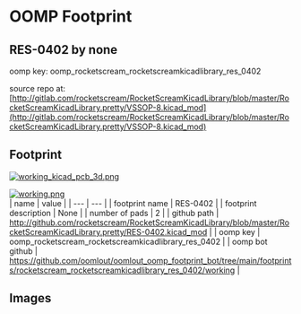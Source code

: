 # OOMP Footprint  
## RES-0402  by none  
  
oomp key: oomp_rocketscream_rocketscreamkicadlibrary_res_0402  
  
source repo at: [http://gitlab.com/rocketscream/RocketScreamKicadLibrary/blob/master/RocketScreamKicadLibrary.pretty/VSSOP-8.kicad_mod](http://gitlab.com/rocketscream/RocketScreamKicadLibrary/blob/master/RocketScreamKicadLibrary.pretty/VSSOP-8.kicad_mod)  
## Footprint  
  
[![working_kicad_pcb_3d.png](working_kicad_pcb_3d_600.png)](working_kicad_pcb_3d.png)  
  
[![working.png](working_600.png)](working.png)  
| name | value | 
| --- | --- | 
| footprint name | RES-0402 | 
| footprint description | None | 
| number of pads | 2 | 
| github path | http://github.com/rocketscream/RocketScreamKicadLibrary/blob/master/RocketScreamKicadLibrary.pretty/RES-0402.kicad_mod | 
| oomp key | oomp_rocketscream_rocketscreamkicadlibrary_res_0402 | 
| oomp bot github | https://github.com/oomlout/oomlout_oomp_footprint_bot/tree/main/footprints/rocketscream_rocketscreamkicadlibrary_res_0402/working | 
## Images  
